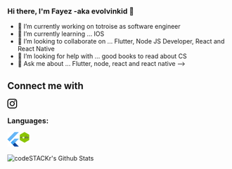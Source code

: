 ### Hi there, I'm Fayez -aka evolvinkid 👋
	
- 🔭 I’m currently working on totroise as software engineer
- 🌱 I’m currently learning ... IOS 
- 👯 I’m looking to collaborate on ... Flutter, Node JS Developer, React and React Native
- 🤔 I’m looking for help with ... good books to read about CS
- 💬 Ask me about ... Flutter, node, react and react native
-->

 ## Connect me with
[<img align="left" alt="https://www.instagram.com/evolving_kid/" width="22px" src="https://github.com/evolvingkid/evolvingkid/blob/master/87390.png" />][website]
<br/>

### Languages:
[<img align="left" alt="Visual Studio Code" width="26px" src="https://github.com/evolvingkid/evolvingkid/blob/master/download.png" />][evolvingkid]
[<img align="left" alt="Visual Studio Code" width="26px" src="https://github.com/evolvingkid/evolvingkid/blob/master/hiclipart.com.png" />][evolvingkid]


<br/>
<br/>
<br/>
<img align="left" alt="codeSTACKr's Github Stats" src="https://github-readme-stats.vercel.app/api?username=evolvingkid&show_icons=true&hide_border=true&theme=vue" />



[website]: https://www.instagram.com/evolving_kid/
[evolvingkid]: https://github.com/evolvingkid
